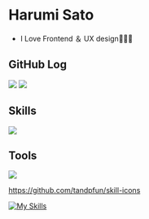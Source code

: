 

# Harumi Sato

- I Love Frontend ＆ UX design🧑🏻‍💻


## GitHub Log
![](https://github-readme-stats.vercel.app/api/top-langs?username=flatsato&show_icons=true&locale=en&layout=compact&theme=tokyonight) ![](https://github-readme-stats.vercel.app/api?username=flatsato&show_icons=true&theme=tokyonight)

## Skills
![](https://skillicons.dev/icons?i=html,css,js,sass,pug,tailwind,astro,bootstrap,wordpress&theme=dark)

## Tools
![](https://skillicons.dev/icons?i=figma,github,codepen,devto,discord,phpstorm&theme=dark)

https://github.com/tandpfun/skill-icons

[![My Skills](https://skillicons.dev/icons?i=java,kotlin,nodejs,figma&theme=light)](https://skillicons.dev)
